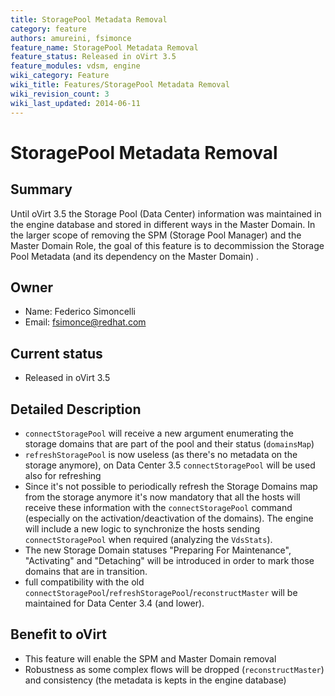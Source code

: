 ```yaml
---
title: StoragePool Metadata Removal
category: feature
authors: amureini, fsimonce
feature_name: StoragePool Metadata Removal
feature_status: Released in oVirt 3.5
feature_modules: vdsm, engine
wiki_category: Feature
wiki_title: Features/StoragePool Metadata Removal
wiki_revision_count: 3
wiki_last_updated: 2014-06-11
---
```


# StoragePool Metadata Removal

## Summary

Until oVirt 3.5 the Storage Pool (Data Center) information was maintained in the engine database and stored in different ways in the Master Domain. In the larger scope of removing the SPM (Storage Pool Manager) and the Master Domain Role, the goal of this feature is to decommission the Storage Pool Metadata (and its dependency on the Master Domain) .

## Owner

* Name: Federico Simoncelli
* Email: fsimonce@redhat.com

## Current status

* Released in oVirt 3.5

## Detailed Description

* `connectStoragePool` will receive a new argument enumerating the storage domains that are part of the pool and their status (`domainsMap`)
* `refreshStoragePool` is now useless (as there's no metadata on the storage anymore), on Data Center 3.5 `connectStoragePool` will be used also for refreshing
* Since it's not possible to periodically refresh the Storage Domains map from the storage anymore it's now mandatory that all the hosts will receive these information with the `connectStoragePool` command (especially on the activation/deactivation of the domains). The engine will include a new logic to synchronize the hosts sending `connectStoragePool` when required (analyzing the `VdsStats`).
* The new Storage Domain statuses "Preparing For Maintenance", "Activating" and "Detaching" will be introduced in order to mark those domains that are in transition.
* full compatibility with the old `connectStoragePool`/`refreshStoragePool`/`reconstructMaster` will be maintained for Data Center 3.4 (and lower).

## Benefit to oVirt

* This feature will enable the SPM and Master Domain removal
* Robustness as some complex flows will be dropped (`reconstructMaster`) and consistency (the metadata is kepts in the engine database)
